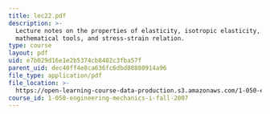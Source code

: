 ```yaml
---
title: lec22.pdf
description: >-
  Lecture notes on the properties of elasticity, isotropic elasticity, important
  mathematical tools, and stress-strain relation.
type: course
layout: pdf
uid: e7b029d16e1e2b5374cb8482c3fba57f
parent_uid: dec40ff4e8ca636fc6dbd88880914a96
file_type: application/pdf
file_location: >-
  https://open-learning-course-data-production.s3.amazonaws.com/1-050-engineering-mechanics-i-fall-2007/e7b029d16e1e2b5374cb8482c3fba57f_lec22.pdf
course_id: 1-050-engineering-mechanics-i-fall-2007
---
```

